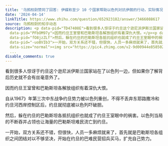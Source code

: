 ```yaml
---
title: '乌鸦校尉赞同了回答: 伊媒称至少 10 个国家帮助以色列对抗伊朗的行动，实际情况如何？其他国家在伊以矛盾中扮演怎样的角色？'
date: '2024-04-14'
linkTitle: https://www.zhihu.com/question/652923182/answer/3466088617
source: 乌鸦校尉的知乎动态
description: <p data-pid="TD47408E">看到很多人惊讶于约旦这个逊尼派伊斯兰国家站在了以色列一边，但如果你了解背后历史就不会有丝毫意外了。</p><p
  data-pid="PFbOM97y">因而约旦王室曾和巴勒斯坦各解放组织有着深仇大恨。</p><p data-pid="6aaIaRf_">自从1967》年第三次中东战争约旦势力被以色列重创，不得不丢弃东耶路撒冷和约旦河西岸控制区后，约旦就彻底被以色列吓破胆。</p><p
  data-pid="fO8jzZLf">然后，躲在约旦的巴勒斯坦各抵抗组织也就成了约旦王室眼中的祸害。以色列当局的不断吞并占领也让海量的巴勒斯坦难民流亡到约旦。</p><p
  data-pid="-uoBVIb3">一开始，双方关系还不错，但很快，人员一多麻烦就来了，首先就是巴勒斯坦各组织之间团结对以不够坚决，开始在约旦的巴难民营招兵买马，扩充自己势力。</p><figure
  data-size="normal"><img src="https://pic4.zhimg.com/v2-9d00944e85850223f1d5aeee0f48a783_1440w.j
  ...
disable_comments: true
---
```

<p data-pid="TD47408E">看到很多人惊讶于约旦这个逊尼派伊斯兰国家站在了以色列一边，但如果你了解背后历史就不会有丝毫意外了。</p><p data-pid="PFbOM97y">因而约旦王室曾和巴勒斯坦各解放组织有着深仇大恨。</p><p data-pid="6aaIaRf_">自从1967》年第三次中东战争约旦势力被以色列重创，不得不丢弃东耶路撒冷和约旦河西岸控制区后，约旦就彻底被以色列吓破胆。</p><p data-pid="fO8jzZLf">然后，躲在约旦的巴勒斯坦各抵抗组织也就成了约旦王室眼中的祸害。以色列当局的不断吞并占领也让海量的巴勒斯坦难民流亡到约旦。</p><p data-pid="-uoBVIb3">一开始，双方关系还不错，但很快，人员一多麻烦就来了，首先就是巴勒斯坦各组织之间团结对以不够坚决，开始在约旦的巴难民营招兵买马，扩充自己势力。</p><figure data-size="normal"><img src="https://pic4.zhimg.com/v2-9d00944e85850223f1d5aeee0f48a783_1440w.j ...
